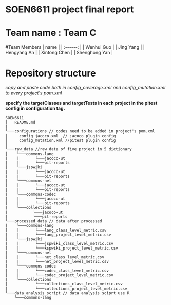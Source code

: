 # SOEN6611 project final report
# Team name : Team C
#Team Members
| name |
| :------: |
| Wenhui Guo |
| Jing Yang |
| Hengyang An |
| Xintong Chen |
| Shenghong Yan |
# Repository structure
*copy and paste code both in config_coverage.xml and config_mutation.xml to every project's pom.xml*

**specify the targetClasses and targetTests in each project in the pitest config in configuration tag.**

```
SOEN6611
│   README.md  
|
└───configurations // codes need to be added in project's pom.xml
│     config_jacoco.xml  // jacoco plugin config
│     config_mutation.xml //pitest plugin config
│   
└───raw_data //raw data of five project in 5 dictionary
|    └───commons-lang
|    |       └───jacoco-ut
|    |       └───pit-reports
|    └───jspwiki
|    |       └───jacoco-ut
|    |       └───pit-reports
|    └───commons-net
|    |       └───jacoco-ut
|    |       └───pit-reports
|    └───commons-codec
|    |       └───jacoco-ut
|    |       └───pit-reports
|    └───collections  
|           └───jacoco-ut
|           └───pit-reports   
└───processed_data // data after processed
|    └───commons-lang
|    |       └───lang_class_level_metric.csv
|    |       └───lang_project_level_metric.csv
|    └───jspwiki
|    |       └───jspwiki_class_level_metric.csv
|    |       └───kspwiki_project_level_metric.csv
|    └───commons-net
|    |       └───net_class_level_metric.csv
|    |       └───net_project_level_metric.csv
|    └───commons-codec
|    |       └───codec_class_level_metric.csv
|    |       └───codec_project_level_metric.csv
|    └───collections  
|            └───collections_class_level_metric.csv
|            └───collections_project_level_metric.csv  
└───data_analysis_script // data analysis sciprt use R
    └───commons-lang              
```

